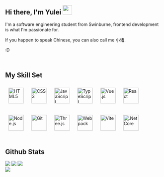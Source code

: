 ## Hi there, I'm Yulei <img src="https://raw.githubusercontent.com/iampavangandhi/iampavangandhi/master/gifs/Hi.gif" width="30px">

I'm a software engineering student from Swinburne, frontend development is what I'm passionate for.

If you happen to speak Chinese, you can also call me 小诸.

:D
 
<br/>

## My Skill Set

<div>  
<img style="margin: 10px" src="https://cdn.pixabay.com/photo/2017/08/05/11/16/logo-2582748_640.png" alt="HTML5" height="50" />  
<img style="margin: 10px" src="https://cdn.pixabay.com/photo/2017/08/05/11/16/logo-2582747_640.png" alt="CSS3" height="50" />  
<img style="margin: 10px" src="https://profilinator.rishav.dev/skills-assets/javascript-original.svg" alt="JavaScript" height="50" />  
<img style="margin: 10px" src="https://profilinator.rishav.dev/skills-assets/typescript-original.svg" alt="TypeScript" height="50" />  
<img style="margin: 10px" src="https://www.freelogovectors.net/wp-content/uploads/2021/08/vuejs-logo-freelogovectors.net_.png" alt="Vue.js" height="50" />
<img style="margin: 10px" src="https://profilinator.rishav.dev/skills-assets/react-original-wordmark.svg" alt="React" height="50" />  
</div>

<br/>

<div>  
<img style="margin: 10px" src="https://cdn-icons-png.flaticon.com/512/919/919825.png" alt="Node.js" height="50" />  
<img style="margin: 10px" src="https://profilinator.rishav.dev/skills-assets/git-scm-icon.svg" alt="Git" height="50" />  
<img style="margin: 10px" src="https://aws1.discourse-cdn.com/standard17/uploads/threejs/original/2X/e/e4f86d2200d2d35c30f7b1494e96b9595ebc2751.png" alt="Three.js" height="50" />  
<img style="margin: 10px" src="https://profilinator.rishav.dev/skills-assets/webpack-original.svg" alt="Webpack" height="50" />
<img style="margin: 10px" src="https://camo.githubusercontent.com/61e102d7c605ff91efedb9d7e47c1c4a07cef59d3e1da202fd74f4772122ca4e/68747470733a2f2f766974656a732e6465762f6c6f676f2e737667" alt="Vite" height="50" />
<img style="margin: 10px" src="https://profilinator.rishav.dev/skills-assets/dotnetcore.png" alt=".Net Core" height="50" />  
</div>

<br/>

## Github Stats

<img src="https://github-readme-stats.vercel.app/api?username=vyse12138&show_icons=true&count_private=true&theme=tokyonight&custom_title=Yulei's GitHub Stats"/>

<img src="https://github-readme-stats.vercel.app/api/top-langs/?username=vyse12138&layout=compact&theme=tokyonight&card_width=445"/>

<img src="https://github-readme-stats.vercel.app/api/wakatime/?username=Vyse12138&layout=compact&theme=tokyonight"/>

<br/>

<img src="https://komarev.com/ghpvc/?username=Vyse12138&&style=flat-square" align="center" />

<br/>
